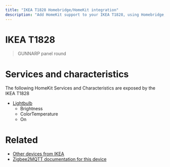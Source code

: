 ```yaml
---
title: "IKEA T1828 Homebridge/HomeKit integration"
description: "Add HomeKit support to your IKEA T1828, using Homebridge, Zigbee2MQTT and homebridge-z2m."
---
```

<!---
This file has been GENERATED using src/docgen/docgen.ts
DO NOT EDIT THIS FILE MANUALLY!
-->
# IKEA T1828
> GUNNARP panel round


# Services and characteristics
The following HomeKit Services and Characteristics are exposed by
the IKEA T1828

* [Lightbulb](../../light.md)
  * Brightness
  * ColorTemperature
  * On


# Related
* [Other devices from IKEA](../index.md#ikea)
* [Zigbee2MQTT documentation for this device](https://www.zigbee2mqtt.io/devices/T1828.html)
